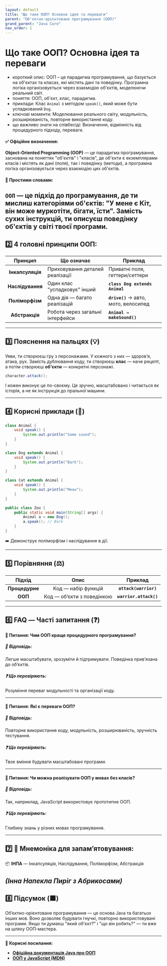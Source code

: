 ```yaml
---
layout: default
title: "Що таке ООП? Основна ідея та переваги"
parent: "Об'єктно-орієнтоване програмування (ООП)"
grand_parent: "Java Core"
nav_order: 1
---
```


# Що таке ООП? Основна ідея та переваги

*   короткий опис: ООП – це парадигма програмування, що базується на об'єктах та класах, які містять дані та поведінку. Програмна логіка організовується через взаємодію об'єктів, моделюючи реальний світ.
*   поняття: ООП, об'єкт, клас, парадигма.
*   приклади: Клас `Animal` з методом `speak()`, який може бути успадкований `Dog`.
*   ключові моменти: Моделювання реального світу, модульність, розширюваність, повторне використання коду.
*   що важливо знати на співбесіді: Визначення, відмінність від процедурного підходу, переваги.

#### **✅ Офіційне визначення:**

**Object-Oriented Programming (OOP)** — це парадигма програмування, заснована на поняттях "об'єктів" і "класів", де об'єкти є екземплярами класів і містять як дані (поля), так і поведінку (методи), а програмна логіка організовується через взаємодію цих об'єктів.

#### **🧠 Простими словами:**

**`ООП`** — це підхід до програмування, де ти мислиш категоріями об'єктів: "У мене є Кіт, він може муркотіти, бігати, їсти". Замість сухих інструкцій, ти описуєш поведінку об'єктів у світі твоєї програми.
---

## **2️⃣ 4 головні принципи ООП:**

| Принцип | Що означає | Приклад |
| :---: | ----- | ----- |
| **Інкапсуляція** | Приховування деталей реалізації | Приватні поля, геттери/сеттери |
| **Наслідування** | Один клас "успадковує" інший | **`class Dog extends Animal`** |
| **Поліморфізм** | Одна дія — багато реалізацій | **`drive()`** → авто, мото, велосипед |
| **Абстракція** | Робота через загальні інтерфейси | **`Animal → makeSound()`** |

---

## **3️⃣ Пояснення на пальцях (💡)**

Уяви, ти створюєш гру з персонажами. У кожного з них — здоров’я, атака, рух. Замість дублювання коду, ти створюєш **клас** — наче рецепт, а потім створюєш **об'єкти** — конкретні персонажі.

```java
character.attack();
```

І кожен виконує це по-своєму. Це зручно, масштабовано і читається як історія, а не як інструкція до пральної машини.

---

## **4️⃣ Корисні приклади (🧪)**

```java
class Animal {
    void speak() {
        System.out.println("Some sound");
    }
}

class Dog extends Animal {
    void speak() {
        System.out.println("Bark");
    }
}

class Cat extends Animal {
    void speak() {
        System.out.println("Meow");
    }
}

public class Zoo {
    public static void main(String[] args) {
        Animal a = new Dog();
        a.speak(); // Bark
    }
}
```

➡️ Демонструє поліморфізм і наслідування в дії.

---

## **5️⃣ Порівняння (⚖️)**

| Підхід | Опис | Приклад |
| :---: | :---: | :---: |
| **Процедурне** | Код — набір функцій | **`attack(warrior)`** |
| **ООП** | Код — об’єкти з поведінкою | **`warrior.attack()`** |

---

## **6️⃣ FAQ — Часті запитання (❓)**

#### **🔹 Питання: Чим ООП краще процедурного програмування?**

##### **💬 Відповідь:**

Легше масштабувати, зрозуміти й підтримувати. Поведінка прив’язана до об’єктів.

##### **❓ Що перевіряють:**

Розуміння переваг модульності та організації коду.

---

#### **🔹 Питання: Які є переваги ООП?**

##### **💬 Відповідь:**

Повторне використання коду, модульність, розширюваність, зручність тестування.

##### **❓ Що перевіряють:**

Твоє вміння будувати масштабовані програми.

---

#### **🔹 Питання: Чи можна реалізувати ООП у мовах без класів?**

##### **💬 Відповідь:**

Так, наприклад, JavaScript використовує прототипне ООП.

##### **❓ Що перевіряють:**

Глибину знань у різних мовах програмування.

---

## **7️⃣ 🧠 Мнемоніка для запам’ятовування:**

📦 **ІНПА** — Інкапсуляція, Наслідування, Поліморфізм, Абстракція

*(Інна Напекла Пиріг з Абрикосами)*
---

## **8️⃣ Підсумок (🟩)**

Об’єктно-орієнтоване програмування — це основа Java та багатьох інших мов. Воно дозволяє будувати гнучкі, повторно використовувані програми. Якщо ти думаєш "який об'єкт?" і "що він робить?" — ти вже на шляху ООП-мастера.

---

**🔗 Корисні посилання:**

* [**Офіційна документація Java про ООП**](https://docs.oracle.com/javase/tutorial/java/concepts/)
* [**ООП у JavaScript (MDN)**](https://developer.mozilla.org/en-US/docs/Learn/JavaScript/Objects/Object-oriented_JS)